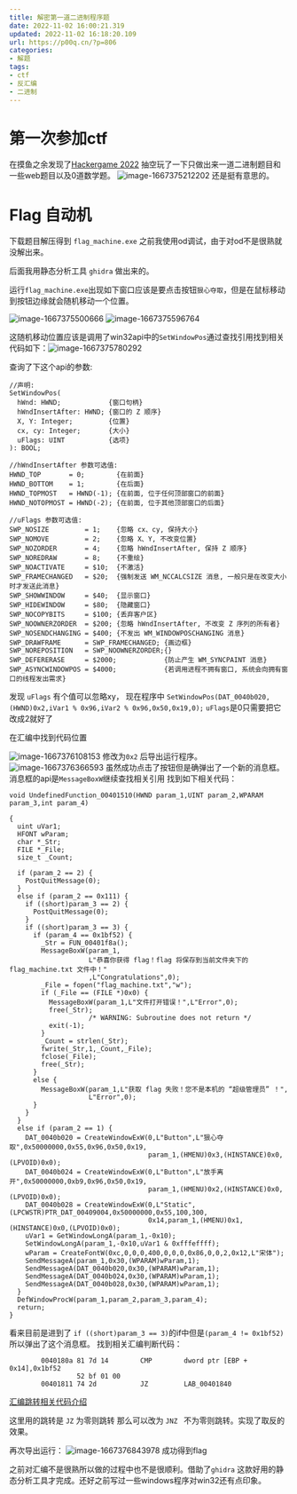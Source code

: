 ```yaml
---
title: 解密第一道二进制程序题
date: 2022-11-02 16:00:21.319
updated: 2022-11-02 16:18:20.109
url: https://p00q.cn/?p=806
categories: 
- 解题
tags: 
- ctf
- 反汇编
- 二进制
---
```


# 第一次参加ctf
在摸鱼之余发现了[Hackergame 2022](https://hack.lug.ustc.edu.cn/)
抽空玩了一下只做出来一道二进制题目和一些web题目以及0道数学题。
![image-1667375212202](../res/img/806-1.png)
还是挺有意思的。

# Flag 自动机

下载题目解压得到 `flag_machine.exe` 之前我使用od调试，由于对od不是很熟就没解出来。

后面我用静态分析工具 `ghidra` 做出来的。

运行`flag_machine.exe`出现如下窗口应该是要点击按钮`狠心夺取`，但是在鼠标移动到按钮边缘就会随机移动一个位置。

![image-1667375500666](../res/img/806-2.png)
![image-1667375596764](../res/img/806-3.png)

这随机移动位置应该是调用了win32api中的`SetWindowPos`通过查找引用找到相关代码如下：![image-1667375780292](../res/img/806-4.png)

查询了下这个api的参数:
```
//声明:
SetWindowPos(
  hWnd: HWND;            {窗口句柄}
  hWndInsertAfter: HWND; {窗口的 Z 顺序}
  X, Y: Integer;         {位置}
  cx, cy: Integer;       {大小}
  uFlags: UINT           {选项}
): BOOL;

//hWndInsertAfter 参数可选值:
HWND_TOP       = 0;        {在前面}
HWND_BOTTOM    = 1;        {在后面}
HWND_TOPMOST   = HWND(-1); {在前面, 位于任何顶部窗口的前面}
HWND_NOTOPMOST = HWND(-2); {在前面, 位于其他顶部窗口的后面}

//uFlags 参数可选值:
SWP_NOSIZE         = 1;    {忽略 cx、cy, 保持大小}
SWP_NOMOVE         = 2;    {忽略 X、Y, 不改变位置}
SWP_NOZORDER       = 4;    {忽略 hWndInsertAfter, 保持 Z 顺序}
SWP_NOREDRAW       = 8;    {不重绘}
SWP_NOACTIVATE     = $10;  {不激活}
SWP_FRAMECHANGED   = $20;  {强制发送 WM_NCCALCSIZE 消息, 一般只是在改变大小时才发送此消息}
SWP_SHOWWINDOW     = $40;  {显示窗口}
SWP_HIDEWINDOW     = $80;  {隐藏窗口}
SWP_NOCOPYBITS     = $100; {丢弃客户区}
SWP_NOOWNERZORDER  = $200; {忽略 hWndInsertAfter, 不改变 Z 序列的所有者}
SWP_NOSENDCHANGING = $400; {不发出 WM_WINDOWPOSCHANGING 消息}
SWP_DRAWFRAME      = SWP_FRAMECHANGED; {画边框}
SWP_NOREPOSITION   = SWP_NOOWNERZORDER;{}
SWP_DEFERERASE     = $2000;            {防止产生 WM_SYNCPAINT 消息}
SWP_ASYNCWINDOWPOS = $4000;            {若调用进程不拥有窗口, 系统会向拥有窗口的线程发出需求}

```
发现 `uFlags` 有个值可以忽略xy，
现在程序中 `SetWindowPos(DAT_0040b020,(HWND)0x2,iVar1 % 0x96,iVar2 % 0x96,0x50,0x19,0);`  `uFlags`是0只需要把它改成2就好了

在汇编中找到代码位置

![image-1667376108153](../res/img/806-5.png)
修改为`0x2` 后导出运行程序。
![image-1667376366593](../res/img/806-6.png)
虽然成功点击了按钮但是确弹出了一个新的消息框。
消息框的api是`MessageBoxW`继续查找相关引用
找到如下相关代码：
```
void UndefinedFunction_00401510(HWND param_1,UINT param_2,WPARAM param_3,int param_4)

{
  uint uVar1;
  HFONT wParam;
  char *_Str;
  FILE *_File;
  size_t _Count;
  
  if (param_2 == 2) {
    PostQuitMessage(0);
  }
  else if (param_2 == 0x111) {
    if ((short)param_3 == 2) {
      PostQuitMessage(0);
    }
    if ((short)param_3 == 3) {
      if (param_4 == 0x1bf52) {
        _Str = FUN_00401f8a();
        MessageBoxW(param_1,
                    L"恭喜你获得 flag！flag 将保存到当前文件夹下的 flag_machine.txt 文件中！"
                    ,L"Congratulations",0);
        _File = fopen("flag_machine.txt","w");
        if (_File == (FILE *)0x0) {
          MessageBoxW(param_1,L"文件打开错误！",L"Error",0);
          free(_Str);
                    /* WARNING: Subroutine does not return */
          exit(-1);
        }
        _Count = strlen(_Str);
        fwrite(_Str,1,_Count,_File);
        fclose(_File);
        free(_Str);
      }
      else {
        MessageBoxW(param_1,L"获取 flag 失败！您不是本机的 “超级管理员” ！",
                    L"Error",0);
      }
    }
  }
  else if (param_2 == 1) {
    DAT_0040b020 = CreateWindowExW(0,L"Button",L"狠心夺取",0x50000000,0x55,0x96,0x50,0x19,
                                   param_1,(HMENU)0x3,(HINSTANCE)0x0,(LPVOID)0x0);
    DAT_0040b024 = CreateWindowExW(0,L"Button",L"放手离开",0x50000000,0xb9,0x96,0x50,0x19,
                                   param_1,(HMENU)0x2,(HINSTANCE)0x0,(LPVOID)0x0);
    DAT_0040b028 = CreateWindowExW(0,L"Static",(LPCWSTR)PTR_DAT_00409004,0x50000000,0x55,100,300,
                                   0x14,param_1,(HMENU)0x1,(HINSTANCE)0x0,(LPVOID)0x0);
    uVar1 = GetWindowLongA(param_1,-0x10);
    SetWindowLongA(param_1,-0x10,uVar1 & 0xfffeffff);
    wParam = CreateFontW(0xc,0,0,0,400,0,0,0,0x86,0,0,2,0x12,L"宋体");
    SendMessageA(param_1,0x30,(WPARAM)wParam,1);
    SendMessageA(DAT_0040b020,0x30,(WPARAM)wParam,1);
    SendMessageA(DAT_0040b024,0x30,(WPARAM)wParam,1);
    SendMessageA(DAT_0040b028,0x30,(WPARAM)wParam,1);
  }
  DefWindowProcW(param_1,param_2,param_3,param_4);
  return;
}

```
看来目前是进到了 `if ((short)param_3 == 3)`的if中但是`(param_4 != 0x1bf52)`所以弹出了这个消息框。
找到相关汇编判断代码：
```
        0040180a 81 7d 14        CMP        dword ptr [EBP + 0x14],0x1bf52
                 52 bf 01 00
        00401811 74 2d           JZ         LAB_00401840
```
 [汇编跳转相关代码介绍](https://blog.csdn.net/zmmycsdn/article/details/78511948)

这里用的跳转是 `JZ` 为零则跳转 那么可以改为 `JNZ ` 不为零则跳转。实现了取反的效果。

再次导出运行：
![image-1667376843978](../res/img/806-7.png)
成功得到flag

之前对汇编不是很熟所以做的过程中也不是很顺利。借助了`ghidra` 这款好用的静态分析工具才完成。还好之前写过一些windows程序对win32还有点印象。

